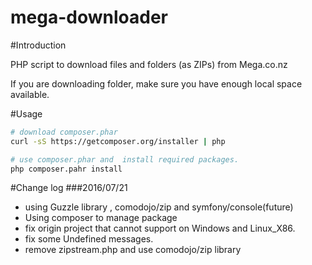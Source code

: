 mega-downloader
===============

#Introduction

PHP script to download files and folders (as ZIPs) from Mega.co.nz

If you are downloading folder, make sure you have enough local space available.

#Usage
```bash
# download composer.phar
curl -sS https://getcomposer.org/installer | php

# use composer.phar and  install required packages.
php composer.pahr install

```

#Change log
###2016/07/21
+ using Guzzle library , comodojo/zip and symfony/console(future)
+ Using composer to manage package
+ fix origin project that cannot support on Windows and Linux_X86.
+ fix some Undefined messages.
+ remove zipstream.php and use comodojo/zip library
